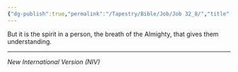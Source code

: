 ```yaml
---
{"dg-publish":true,"permalink":"/Tapestry/Bible/Job/Job 32_8/","title":"Job 32:8","hide":true,"tags":["bible-verse","bible-verse"],"dgHomeLink":true,"dgShowLocalGraph":true,"dgEnableSearch":true}
---
```



But it is the spirit in a person, the breath of the Almighty, that gives them understanding.

---
*New International Version (NIV)*